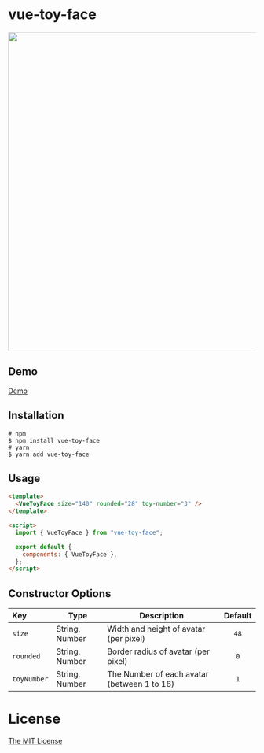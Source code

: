 # vue-toy-face

<p align="center">
<img width="648" src="https://user-images.githubusercontent.com/58827166/183727670-e5909d83-0e15-431c-af05-d626ab1a8492.png">
</p>

## Demo

[Demo](https://vue-toy-face.vercel.app/)

## Installation

```shell
# npm
$ npm install vue-toy-face
# yarn
$ yarn add vue-toy-face
```

## Usage

```html
<template>
  <VueToyFace size="140" rounded="28" toy-number="3" />
</template>

<script>
  import { VueToyFace } from "vue-toy-face";

  export default {
    components: { VueToyFace },
  };
</script>
```

## Constructor Options

| Key         | Type           | Description                                 | Default |
| :---------- | -------------- | ------------------------------------------- | :-----: |
| `size`      | String, Number | Width and height of avatar (per pixel)      |  `48`   |
| `rounded`   | String, Number | Border radius of avatar (per pixel)         |   `0`   |
| `toyNumber` | String, Number | The Number of each avatar (between 1 to 18) |   `1`   |

# License

[The MIT License](http://opensource.org/licenses/MIT)
